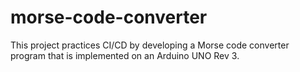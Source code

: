 # morse-code-converter
This project practices CI/CD by developing a Morse code converter program that is implemented on an Arduino UNO Rev 3.
